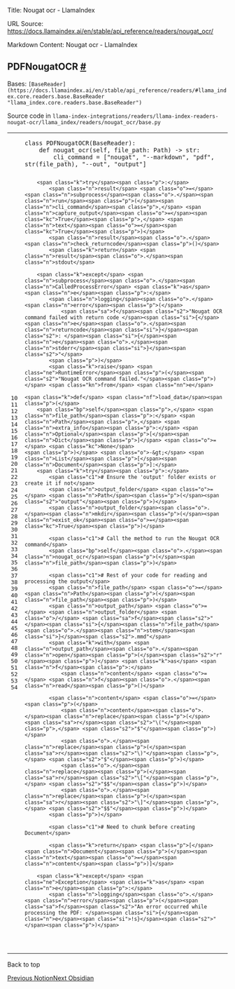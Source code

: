 Title: Nougat ocr - LlamaIndex

URL Source: https://docs.llamaindex.ai/en/stable/api_reference/readers/nougat_ocr/

Markdown Content:
Nougat ocr - LlamaIndex


PDFNougatOCR [#](https://docs.llamaindex.ai/en/stable/api_reference/readers/nougat_ocr/#llama_index.readers.nougat_ocr.PDFNougatOCR "Permanent link")
-----------------------------------------------------------------------------------------------------------------------------------------------------

Bases: `[BaseReader](https://docs.llamaindex.ai/en/stable/api_reference/readers/#llama_index.core.readers.base.BaseReader "llama_index.core.readers.base.BaseReader")`

Source code in `llama-index-integrations/readers/llama-index-readers-nougat-ocr/llama_index/readers/nougat_ocr/base.py`

<table class="highlighttable"><tbody><tr><td class="linenos"><div class="linenodiv"><pre><span></span><span class="normal">10</span>
<span class="normal">11</span>
<span class="normal">12</span>
<span class="normal">13</span>
<span class="normal">14</span>
<span class="normal">15</span>
<span class="normal">16</span>
<span class="normal">17</span>
<span class="normal">18</span>
<span class="normal">19</span>
<span class="normal">20</span>
<span class="normal">21</span>
<span class="normal">22</span>
<span class="normal">23</span>
<span class="normal">24</span>
<span class="normal">25</span>
<span class="normal">26</span>
<span class="normal">27</span>
<span class="normal">28</span>
<span class="normal">29</span>
<span class="normal">30</span>
<span class="normal">31</span>
<span class="normal">32</span>
<span class="normal">33</span>
<span class="normal">34</span>
<span class="normal">35</span>
<span class="normal">36</span>
<span class="normal">37</span>
<span class="normal">38</span>
<span class="normal">39</span>
<span class="normal">40</span>
<span class="normal">41</span>
<span class="normal">42</span>
<span class="normal">43</span>
<span class="normal">44</span>
<span class="normal">45</span>
<span class="normal">46</span>
<span class="normal">47</span>
<span class="normal">48</span>
<span class="normal">49</span>
<span class="normal">50</span>
<span class="normal">51</span>
<span class="normal">52</span>
<span class="normal">53</span>
<span class="normal">54</span></pre></div></td><td class="code"><div><pre><span></span><code><span class="k">class</span> <span class="nc">PDFNougatOCR</span><span class="p">(</span><span class="n">BaseReader</span><span class="p">):</span>
    <span class="k">def</span> <span class="nf">nougat_ocr</span><span class="p">(</span><span class="bp">self</span><span class="p">,</span> <span class="n">file_path</span><span class="p">:</span> <span class="n">Path</span><span class="p">)</span> <span class="o">-&gt;</span> <span class="nb">str</span><span class="p">:</span>
        <span class="n">cli_command</span> <span class="o">=</span> <span class="p">[</span><span class="s2">"nougat"</span><span class="p">,</span> <span class="s2">"--markdown"</span><span class="p">,</span> <span class="s2">"pdf"</span><span class="p">,</span> <span class="nb">str</span><span class="p">(</span><span class="n">file_path</span><span class="p">),</span> <span class="s2">"--out"</span><span class="p">,</span> <span class="s2">"output"</span><span class="p">]</span>

        <span class="k">try</span><span class="p">:</span>
            <span class="n">result</span> <span class="o">=</span> <span class="n">subprocess</span><span class="o">.</span><span class="n">run</span><span class="p">(</span><span class="n">cli_command</span><span class="p">,</span> <span class="n">capture_output</span><span class="o">=</span><span class="kc">True</span><span class="p">,</span> <span class="n">text</span><span class="o">=</span><span class="kc">True</span><span class="p">)</span>
            <span class="n">result</span><span class="o">.</span><span class="n">check_returncode</span><span class="p">()</span>
            <span class="k">return</span> <span class="n">result</span><span class="o">.</span><span class="n">stdout</span>

        <span class="k">except</span> <span class="n">subprocess</span><span class="o">.</span><span class="n">CalledProcessError</span> <span class="k">as</span> <span class="n">e</span><span class="p">:</span>
            <span class="n">logging</span><span class="o">.</span><span class="n">error</span><span class="p">(</span>
                <span class="sa">f</span><span class="s2">"Nougat OCR command failed with return code </span><span class="si">{</span><span class="n">e</span><span class="o">.</span><span class="n">returncode</span><span class="si">}</span><span class="s2">: </span><span class="si">{</span><span class="n">e</span><span class="o">.</span><span class="n">stderr</span><span class="si">}</span><span class="s2">"</span>
            <span class="p">)</span>
            <span class="k">raise</span> <span class="ne">RuntimeError</span><span class="p">(</span><span class="s2">"Nougat OCR command failed."</span><span class="p">)</span> <span class="kn">from</span> <span class="nn">e</span>

    <span class="k">def</span> <span class="nf">load_data</span><span class="p">(</span>
        <span class="bp">self</span><span class="p">,</span> <span class="n">file_path</span><span class="p">:</span> <span class="n">Path</span><span class="p">,</span> <span class="n">extra_info</span><span class="p">:</span> <span class="n">Optional</span><span class="p">[</span><span class="n">Dict</span><span class="p">]</span> <span class="o">=</span> <span class="kc">None</span>
    <span class="p">)</span> <span class="o">-&gt;</span> <span class="n">List</span><span class="p">[</span><span class="n">Document</span><span class="p">]:</span>
        <span class="k">try</span><span class="p">:</span>
            <span class="c1"># Ensure the 'output' folder exists or create it if not</span>
            <span class="n">output_folder</span> <span class="o">=</span> <span class="n">Path</span><span class="p">(</span><span class="s2">"output"</span><span class="p">)</span>
            <span class="n">output_folder</span><span class="o">.</span><span class="n">mkdir</span><span class="p">(</span><span class="n">exist_ok</span><span class="o">=</span><span class="kc">True</span><span class="p">)</span>

            <span class="c1"># Call the method to run the Nougat OCR command</span>
            <span class="bp">self</span><span class="o">.</span><span class="n">nougat_ocr</span><span class="p">(</span><span class="n">file_path</span><span class="p">)</span>

            <span class="c1"># Rest of your code for reading and processing the output</span>
            <span class="n">file_path</span> <span class="o">=</span> <span class="n">Path</span><span class="p">(</span><span class="n">file_path</span><span class="p">)</span>
            <span class="n">output_path</span> <span class="o">=</span> <span class="n">output_folder</span> <span class="o">/</span> <span class="sa">f</span><span class="s2">"</span><span class="si">{</span><span class="n">file_path</span><span class="o">.</span><span class="n">stem</span><span class="si">}</span><span class="s2">.mmd"</span>
            <span class="k">with</span> <span class="n">output_path</span><span class="o">.</span><span class="n">open</span><span class="p">(</span><span class="s2">"r"</span><span class="p">)</span> <span class="k">as</span> <span class="n">f</span><span class="p">:</span>
                <span class="n">content</span> <span class="o">=</span> <span class="n">f</span><span class="o">.</span><span class="n">read</span><span class="p">()</span>

            <span class="n">content</span> <span class="o">=</span> <span class="p">(</span>
                <span class="n">content</span><span class="o">.</span><span class="n">replace</span><span class="p">(</span><span class="sa">r</span><span class="s2">"\("</span><span class="p">,</span> <span class="s2">"$"</span><span class="p">)</span>
                <span class="o">.</span><span class="n">replace</span><span class="p">(</span><span class="sa">r</span><span class="s2">"\)"</span><span class="p">,</span> <span class="s2">"$"</span><span class="p">)</span>
                <span class="o">.</span><span class="n">replace</span><span class="p">(</span><span class="sa">r</span><span class="s2">"\["</span><span class="p">,</span> <span class="s2">"$$"</span><span class="p">)</span>
                <span class="o">.</span><span class="n">replace</span><span class="p">(</span><span class="sa">r</span><span class="s2">"\]"</span><span class="p">,</span> <span class="s2">"$$"</span><span class="p">)</span>
            <span class="p">)</span>

            <span class="c1"># Need to chunk before creating Document</span>

            <span class="k">return</span> <span class="p">[</span><span class="n">Document</span><span class="p">(</span><span class="n">text</span><span class="o">=</span><span class="n">content</span><span class="p">)]</span>

        <span class="k">except</span> <span class="ne">Exception</span> <span class="k">as</span> <span class="n">e</span><span class="p">:</span>
            <span class="n">logging</span><span class="o">.</span><span class="n">error</span><span class="p">(</span><span class="sa">f</span><span class="s2">"An error occurred while processing the PDF: </span><span class="si">{</span><span class="n">e</span><span class="si">!s}</span><span class="s2">"</span><span class="p">)</span>
</code></pre></div></td></tr></tbody></table>

Back to top

[Previous Notion](https://docs.llamaindex.ai/en/stable/api_reference/readers/notion/)[Next Obsidian](https://docs.llamaindex.ai/en/stable/api_reference/readers/obsidian/)
